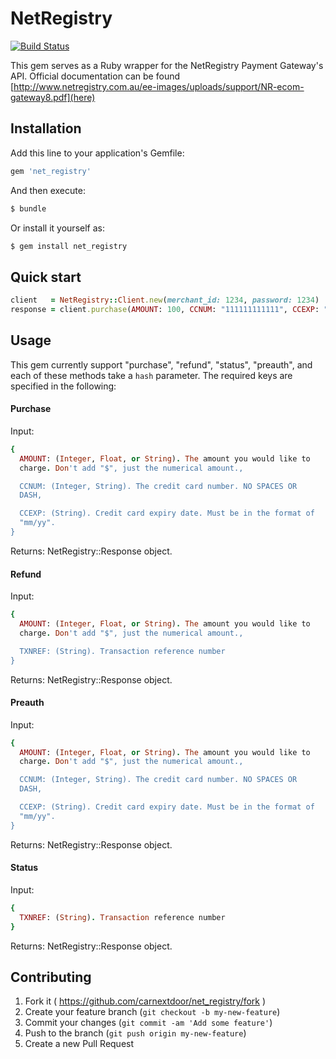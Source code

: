 # NetRegistry
[![Build
Status](https://travis-ci.org/CarNextDoor/net_registry.svg?branch=master)](https://travis-ci.org/CarNextDoor/net_registry)

This gem serves as a Ruby wrapper for the NetRegistry Payment Gateway's
API. Official documentation can be found [http://www.netregistry.com.au/ee-images/uploads/support/NR-ecom-gateway8.pdf](here)

## Installation

Add this line to your application's Gemfile:

``` ruby
gem 'net_registry'
```

And then execute:

``` BASH
$ bundle
```

Or install it yourself as:

``` BASH
$ gem install net_registry
```

## Quick start

``` ruby
client   = NetRegistry::Client.new(merchant_id: 1234, password: 1234)
response = client.purchase(AMOUNT: 100, CCNUM: "111111111111", CCEXP: "10/15")
```

## Usage

This gem currently support "purchase", "refund", "status", "preauth",
and each of these methods take a `hash` parameter. The required keys
are specified in the following:

#### Purchase

Input:

``` ruby
{
  AMOUNT: (Integer, Float, or String). The amount you would like to
  charge. Don't add "$", just the numerical amount.,

  CCNUM: (Integer, String). The credit card number. NO SPACES OR
  DASH,

  CCEXP: (String). Credit card expiry date. Must be in the format of
  "mm/yy".
}
```

Returns: NetRegistry::Response object.

#### Refund

Input:
``` ruby
{
  AMOUNT: (Integer, Float, or String). The amount you would like to
  charge. Don't add "$", just the numerical amount.,

  TXNREF: (String). Transaction reference number
}
```

Returns: NetRegistry::Response object.

#### Preauth

Input:

``` ruby
{
  AMOUNT: (Integer, Float, or String). The amount you would like to
  charge. Don't add "$", just the numerical amount.,

  CCNUM: (Integer, String). The credit card number. NO SPACES OR
  DASH,

  CCEXP: (String). Credit card expiry date. Must be in the format of
  "mm/yy".
}
```

Returns: NetRegistry::Response object.

#### Status

Input:
``` ruby
{
  TXNREF: (String). Transaction reference number
}
```

Returns: NetRegistry::Response object.

## Contributing

1. Fork it ( https://github.com/carnextdoor/net_registry/fork )
2. Create your feature branch (`git checkout -b my-new-feature`)
3. Commit your changes (`git commit -am 'Add some feature'`)
4. Push to the branch (`git push origin my-new-feature`)
5. Create a new Pull Request
